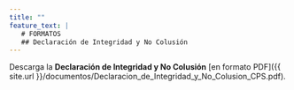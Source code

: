 ```yaml
---
title: ""
feature_text: |
   # FORMATOS
   ## Declaración de Integridad y No Colusión
---
```


Descarga la **Declaración de Integridad y No Colusión** [en formato PDF]({{ site.url }}/documentos/Declaracion_de_Integridad_y_No_Colusion_CPS.pdf).


